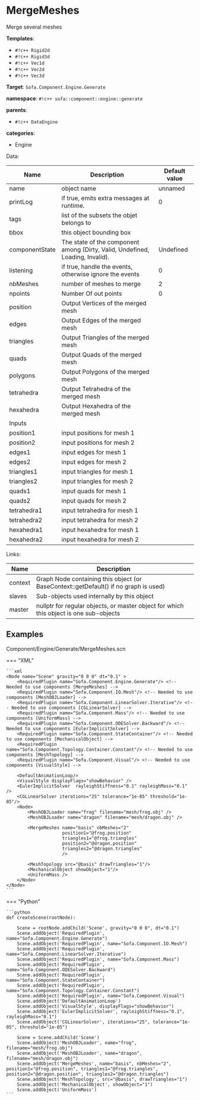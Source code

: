 # MergeMeshes

Merge several meshes


__Templates__:

- `#!c++ Rigid2d`
- `#!c++ Rigid3d`
- `#!c++ Vec1d`
- `#!c++ Vec2d`
- `#!c++ Vec3d`

__Target__: `Sofa.Component.Engine.Generate`

__namespace__: `#!c++ sofa::component::engine::generate`

__parents__: 

- `#!c++ DataEngine`

__categories__: 

- Engine

Data: 

<table>
<thead>
    <tr>
        <th>Name</th>
        <th>Description</th>
        <th>Default value</th>
    </tr>
</thead>
<tbody>
	<tr>
		<td>name</td>
		<td>
object name
</td>
		<td>unnamed</td>
	</tr>
	<tr>
		<td>printLog</td>
		<td>
if true, emits extra messages at runtime.
</td>
		<td>0</td>
	</tr>
	<tr>
		<td>tags</td>
		<td>
list of the subsets the objet belongs to
</td>
		<td></td>
	</tr>
	<tr>
		<td>bbox</td>
		<td>
this object bounding box
</td>
		<td></td>
	</tr>
	<tr>
		<td>componentState</td>
		<td>
The state of the component among (Dirty, Valid, Undefined, Loading, Invalid).
</td>
		<td>Undefined</td>
	</tr>
	<tr>
		<td>listening</td>
		<td>
if true, handle the events, otherwise ignore the events
</td>
		<td>0</td>
	</tr>
	<tr>
		<td>nbMeshes</td>
		<td>
number of meshes to merge
</td>
		<td>2</td>
	</tr>
	<tr>
		<td>npoints</td>
		<td>
Number Of out points
</td>
		<td>0</td>
	</tr>
	<tr>
		<td>position</td>
		<td>
Output Vertices of the merged mesh
</td>
		<td></td>
	</tr>
	<tr>
		<td>edges</td>
		<td>
Output Edges of the merged mesh
</td>
		<td></td>
	</tr>
	<tr>
		<td>triangles</td>
		<td>
Output Triangles of the merged mesh
</td>
		<td></td>
	</tr>
	<tr>
		<td>quads</td>
		<td>
Output Quads of the merged mesh
</td>
		<td></td>
	</tr>
	<tr>
		<td>polygons</td>
		<td>
Output Polygons of the merged mesh
</td>
		<td></td>
	</tr>
	<tr>
		<td>tetrahedra</td>
		<td>
Output Tetrahedra of the merged mesh
</td>
		<td></td>
	</tr>
	<tr>
		<td>hexahedra</td>
		<td>
Output Hexahedra of the merged mesh
</td>
		<td></td>
	</tr>
	<tr>
		<td colspan="3">Inputs</td>
	</tr>
	<tr>
		<td>position1</td>
		<td>
input positions for mesh 1
</td>
		<td></td>
	</tr>
	<tr>
		<td>position2</td>
		<td>
input positions for mesh 2
</td>
		<td></td>
	</tr>
	<tr>
		<td>edges1</td>
		<td>
input edges for mesh 1
</td>
		<td></td>
	</tr>
	<tr>
		<td>edges2</td>
		<td>
input edges for mesh 2
</td>
		<td></td>
	</tr>
	<tr>
		<td>triangles1</td>
		<td>
input triangles for mesh 1
</td>
		<td></td>
	</tr>
	<tr>
		<td>triangles2</td>
		<td>
input triangles for mesh 2
</td>
		<td></td>
	</tr>
	<tr>
		<td>quads1</td>
		<td>
input quads for mesh 1
</td>
		<td></td>
	</tr>
	<tr>
		<td>quads2</td>
		<td>
input quads for mesh 2
</td>
		<td></td>
	</tr>
	<tr>
		<td>tetrahedra1</td>
		<td>
input tetrahedra for mesh 1
</td>
		<td></td>
	</tr>
	<tr>
		<td>tetrahedra2</td>
		<td>
input tetrahedra for mesh 2
</td>
		<td></td>
	</tr>
	<tr>
		<td>hexahedra1</td>
		<td>
input hexahedra for mesh 1
</td>
		<td></td>
	</tr>
	<tr>
		<td>hexahedra2</td>
		<td>
input hexahedra for mesh 2
</td>
		<td></td>
	</tr>

</tbody>
</table>

Links: 

| Name | Description |
| ---- | ----------- |
|context|Graph Node containing this object (or BaseContext::getDefault() if no graph is used)|
|slaves|Sub-objects used internally by this object|
|master|nullptr for regular objects, or master object for which this object is one sub-objects|



## Examples

Component/Engine/Generate/MergeMeshes.scn

=== "XML"

    ```xml
    <Node name="Scene" gravity="0 0 0" dt="0.1" >
        <RequiredPlugin name="Sofa.Component.Engine.Generate"/> <!-- Needed to use components [MergeMeshes] -->
        <RequiredPlugin name="Sofa.Component.IO.Mesh"/> <!-- Needed to use components [MeshOBJLoader] -->
        <RequiredPlugin name="Sofa.Component.LinearSolver.Iterative"/> <!-- Needed to use components [CGLinearSolver] -->
        <RequiredPlugin name="Sofa.Component.Mass"/> <!-- Needed to use components [UniformMass] -->
        <RequiredPlugin name="Sofa.Component.ODESolver.Backward"/> <!-- Needed to use components [EulerImplicitSolver] -->
        <RequiredPlugin name="Sofa.Component.StateContainer"/> <!-- Needed to use components [MechanicalObject] -->
        <RequiredPlugin name="Sofa.Component.Topology.Container.Constant"/> <!-- Needed to use components [MeshTopology] -->
        <RequiredPlugin name="Sofa.Component.Visual"/> <!-- Needed to use components [VisualStyle] -->
    
        <DefaultAnimationLoop/>
    	<VisualStyle displayFlags="showBehavior" />
        <EulerImplicitSolver  rayleighStiffness="0.1" rayleighMass="0.1" />
        <CGLinearSolver iterations="25" tolerance="1e-05" threshold="1e-05"/>
        <Node>
            <MeshOBJLoader name="frog" filename="mesh/frog.obj" />
            <MeshOBJLoader name="dragon" filename="mesh/dragon.obj" />
    
            <MergeMeshes name="basis" nbMeshes="2" 
                         position1="@frog.position" 
                         triangles1="@frog.triangles"
                         position2="@dragon.position"
                         triangles2="@dragon.triangles"
                         />
        	  
            <MeshTopology src="@basis" drawTriangles="1"/>
            <MechanicalObject showObject="1"/>
            <UniformMass />
        </Node>
    </Node>
    ```

=== "Python"

    ```python
    def createScene(rootNode):

        Scene = rootNode.addChild('Scene', gravity="0 0 0", dt="0.1")
        Scene.addObject('RequiredPlugin', name="Sofa.Component.Engine.Generate")
        Scene.addObject('RequiredPlugin', name="Sofa.Component.IO.Mesh")
        Scene.addObject('RequiredPlugin', name="Sofa.Component.LinearSolver.Iterative")
        Scene.addObject('RequiredPlugin', name="Sofa.Component.Mass")
        Scene.addObject('RequiredPlugin', name="Sofa.Component.ODESolver.Backward")
        Scene.addObject('RequiredPlugin', name="Sofa.Component.StateContainer")
        Scene.addObject('RequiredPlugin', name="Sofa.Component.Topology.Container.Constant")
        Scene.addObject('RequiredPlugin', name="Sofa.Component.Visual")
        Scene.addObject('DefaultAnimationLoop')
        Scene.addObject('VisualStyle', displayFlags="showBehavior")
        Scene.addObject('EulerImplicitSolver', rayleighStiffness="0.1", rayleighMass="0.1")
        Scene.addObject('CGLinearSolver', iterations="25", tolerance="1e-05", threshold="1e-05")

        Scene = Scene.addChild('Scene')
        Scene.addObject('MeshOBJLoader', name="frog", filename="mesh/frog.obj")
        Scene.addObject('MeshOBJLoader', name="dragon", filename="mesh/dragon.obj")
        Scene.addObject('MergeMeshes', name="basis", nbMeshes="2", position1="@frog.position", triangles1="@frog.triangles", position2="@dragon.position", triangles2="@dragon.triangles")
        Scene.addObject('MeshTopology', src="@basis", drawTriangles="1")
        Scene.addObject('MechanicalObject', showObject="1")
        Scene.addObject('UniformMass')
    ```

